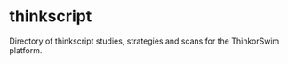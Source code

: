 thinkscript
===========

Directory of thinkscript studies, strategies and scans for the ThinkorSwim platform.

